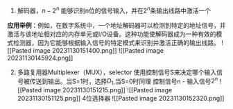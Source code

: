 1. 解码器，$n - 2^n$
能够识别n位的信号输入，并在$2^n$条输出线路中激活一个

**应用举例**：例如，在数字系统中，一个地址解码器可以检测到特定的地址信号，并激活与该地址相对应的内存单元或I/O设备。这种功能使解码器成为一种有效的模式检测器，因为它能够根据输入信号的特定模式来识别并激活正确的输出线路。
![[Pasted image 20231130151400.png]]
![[Pasted image 20231130145924.png]]

2. 多路复用器Multiplexer（MUX），selector
使用控制信号S来决定哪个输入信号被传送到输出。当S=1时，选择$D_1$,当S=0时同理
控制信号n - 输入信号$2^n$
![[Pasted image 20231130151215.png]]
![[Pasted image 20231130151125.png]]
4位选择器
![[Pasted image 20231130152320.png]]

